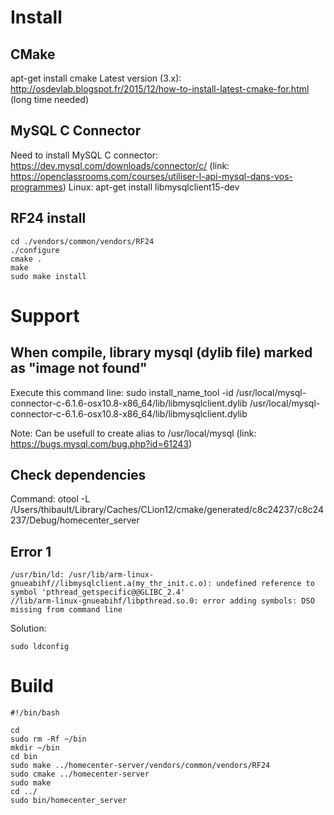 
# Install

## CMake

apt-get install cmake
Latest version (3.x): http://osdevlab.blogspot.fr/2015/12/how-to-install-latest-cmake-for.html
(long time needed)

## MySQL C Connector

Need to install MySQL C connector:
https://dev.mysql.com/downloads/connector/c/
(link: https://openclassrooms.com/courses/utiliser-l-api-mysql-dans-vos-programmes)
Linux: apt-get install libmysqlclient15-dev

## RF24 install

```
cd ./vendors/common/vendors/RF24
./configure
cmake .
make
sudo make install
```

# Support

## When compile, library mysql (dylib file) marked as "image not found"

Execute this command line:
sudo install_name_tool -id /usr/local/mysql-connector-c-6.1.6-osx10.8-x86_64/lib/libmysqlclient.dylib /usr/local/mysql-connector-c-6.1.6-osx10.8-x86_64/lib/libmysqlclient.dylib

Note: Can be usefull to create alias to /usr/local/mysql
(link: https://bugs.mysql.com/bug.php?id=61243)

## Check dependencies

Command: otool -L /Users/thibault/Library/Caches/CLion12/cmake/generated/c8c24237/c8c24237/Debug/homecenter_server

## Error 1

```
/usr/bin/ld: /usr/lib/arm-linux-gnueabihf//libmysqlclient.a(my_thr_init.c.o): undefined reference to symbol 'pthread_getspecific@@GLIBC_2.4'
//lib/arm-linux-gnueabihf/libpthread.so.0: error adding symbols: DSO missing from command line
```

Solution:

```
sudo ldconfig
```


# Build

```
#!/bin/bash

cd
sudo rm -Rf ~/bin
mkdir ~/bin
cd bin
sudo make ../homecenter-server/vendors/common/vendors/RF24
sudo cmake ../homecenter-server
sudo make
cd ../
sudo bin/homecenter_server
```